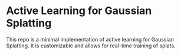 # Active Learning for Gaussian Splatting

This repo is a minimal implementation of active learning for Gaussian Splatting. It is customizable and allows for real-time training of splats.